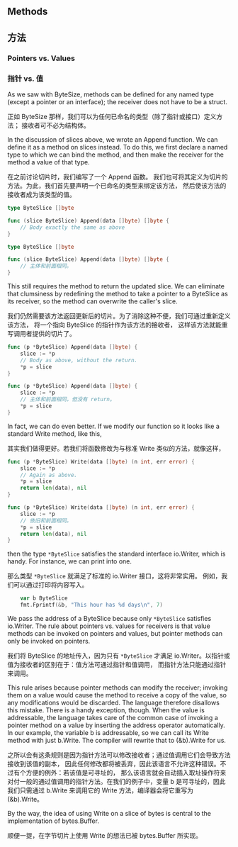 ## Methods

## 方法

### Pointers vs. Values

### 指针 vs. 值

As we saw with ByteSize, methods can be defined for any named type (except a pointer or an interface); the receiver does not have to be a struct.

正如 ByteSize 那样，我们可以为任何已命名的类型（除了指针或接口）定义方法； 接收者可不必为结构体。

In the discussion of slices above, we wrote an Append function. We can define it as a method on slices instead. To do this, we first declare a named type to which we can bind the method, and then make the receiver for the method a value of that type.

在之前讨论切片时，我们编写了一个 Append 函数。 我们也可将其定义为切片的方法。为此，我们首先要声明一个已命名的类型来绑定该方法， 然后使该方法的接收者成为该类型的值。

```go
type ByteSlice []byte

func (slice ByteSlice) Append(data []byte) []byte {
	// Body exactly the same as above
}
```
```go
type ByteSlice []byte

func (slice ByteSlice) Append(data []byte) []byte {
	// 主体和前面相同。
}
```
This still requires the method to return the updated slice. We can eliminate that clumsiness by redefining the method to take a pointer to a ByteSlice as its receiver, so the method can overwrite the caller's slice.

我们仍然需要该方法返回更新后的切片。为了消除这种不便，我们可通过重新定义该方法， 将一个指向 ByteSlice 的指针作为该方法的接收者， 这样该方法就能重写调用者提供的切片了。

```go
func (p *ByteSlice) Append(data []byte) {
	slice := *p
	// Body as above, without the return.
	*p = slice
}
```
```go
func (p *ByteSlice) Append(data []byte) {
	slice := *p
	// 主体和前面相同，但没有 return。
	*p = slice
}
```
In fact, we can do even better. If we modify our function so it looks like a standard Write method, like this,

其实我们做得更好。若我们将函数修改为与标准 Write 类似的方法，就像这样，

```go
func (p *ByteSlice) Write(data []byte) (n int, err error) {
	slice := *p
	// Again as above.
	*p = slice
	return len(data), nil
}
```
```go
func (p *ByteSlice) Write(data []byte) (n int, err error) {
	slice := *p
	// 依旧和前面相同。
	*p = slice
	return len(data), nil
}
```
then the type `*ByteSlice` satisfies the standard interface io.Writer, which is handy. For instance, we can print into one.

那么类型 `*ByteSlice` 就满足了标准的 io.Writer 接口，这将非常实用。 例如，我们可以通过打印将内容写入。

```go
	var b ByteSlice
	fmt.Fprintf(&b, "This hour has %d days\n", 7)
```
We pass the address of a ByteSlice because only `*ByteSlice` satisfies io.Writer. The rule about pointers vs. values for receivers is that value methods can be invoked on pointers and values, but pointer methods can only be invoked on pointers.

我们将 ByteSlice 的地址传入，因为只有 `*ByteSlice` 才满足 io.Writer。以指针或值为接收者的区别在于：值方法可通过指针和值调用， 而指针方法只能通过指针来调用。

This rule arises because pointer methods can modify the receiver; invoking them on a value would cause the method to receive a copy of the value, so any modifications would be discarded. The language therefore disallows this mistake. There is a handy exception, though. When the value is addressable, the language takes care of the common case of invoking a pointer method on a value by inserting the address operator automatically. In our example, the variable b is addressable, so we can call its Write method with just b.Write. The compiler will rewrite that to (&b).Write for us.

之所以会有这条规则是因为指针方法可以修改接收者；通过值调用它们会导致方法接收到该值的副本， 因此任何修改都将被丢弃，因此该语言不允许这种错误。不过有个方便的例外：若该值是可寻址的， 那么该语言就会自动插入取址操作符来对付一般的通过值调用的指针方法。在我们的例子中，变量 b 是可寻址的，因此我们只需通过 b.Write 来调用它的 Write 方法，编译器会将它重写为 (&b).Write。

By the way, the idea of using Write on a slice of bytes is central to the implementation of bytes.Buffer.

顺便一提，在字节切片上使用 Write 的想法已被 bytes.Buffer 所实现。
